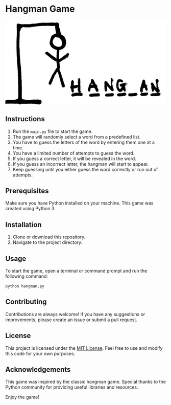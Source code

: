 <!DOCTYPE html>
<html>
<head>
    <title>Hangman Game</title>
    <style>
        img {
            max-width: 100%;
            height: auto;
        }
    </style>
</head>
<body>
    <h1>Hangman Game</h1>
    <img src="Hangman.webp" alt="Hangman">

<h2>Instructions</h2>
    <ol>
        <li>Run the <code>main.py</code> file to start the game.</li>
        <li>The game will randomly select a word from a predefined list.</li>
        <li>You have to guess the letters of the word by entering them one at a time.</li>
        <li>You have a limited number of attempts to guess the word.</li>
        <li>If you guess a correct letter, it will be revealed in the word.</li>
        <li>If you guess an incorrect letter, the hangman will start to appear.</li>
        <li>Keep guessing until you either guess the word correctly or run out of attempts.</li>
    </ol>

<h2>Prerequisites</h2>
    <p>Make sure you have Python installed on your machine. This game was created using Python 3.</p>

<h2>Installation</h2>
    <ol>
        <li>Clone or download this repository.</li>
        <li>Navigate to the project directory.</li>
    </ol>

<h2>Usage</h2>
    <p>To start the game, open a terminal or command prompt and run the following command:</p>
    <pre><code>python hangman.py</code></pre>

<h2>Contributing</h2>
    <p>Contributions are always welcome! If you have any suggestions or improvements, please create an issue or submit a pull request.</p>

<h2>License</h2>
    <p>This project is licensed under the <a href="LICENSE">MIT License</a>. Feel free to use and modify this code for your own purposes.</p>

<h2>Acknowledgements</h2>
    <p>This game was inspired by the classic hangman game. Special thanks to the Python community for providing useful libraries and resources.</p>

<p>Enjoy the game!</p>
</body>
</html>
